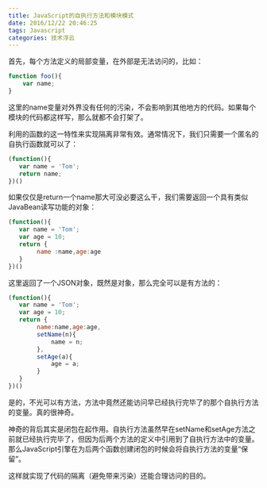 ```yaml
---
title: JavaScript的自执行方法和模块模式
date: 2016/12/22 20:46:25
tags: Javascript
categories: 技术浮云
---
```



首先，每个方法定义的局部变量，在外部是无法访问的，比如：
```javascript
function foo(){
    var name;
}
```
这里的name变量对外界没有任何的污染，不会影响到其他地方的代码。如果每个模块的代码都这样写，那么就都不会打架了。

利用的函数的这一特性来实现隔离非常有效。通常情况下，我们只需要一个匿名的自执行函数就可以了：
```javascript
(function(){
   var name = 'Tom';
   return name;
})()
```
如果仅仅是return一个name那大可没必要这么干，我们需要返回一个具有类似JavaBean读写功能的对象：
```javascript
(function(){
   var name = 'Tom';
   var age = 10;
   return {
        name :name,age:age
   }
})()
```
这里返回了一个JSON对象，既然是对象，那么完全可以是有方法的：
```javascript
(function(){
   var name = 'Tom';
   var age = 10;
   return {
        name:name,age:age,
        setName(n){
            name = n;
        },
        setAge(a){
            age = a;
        }
   }
})()
```
是的，不光可以有方法，方法中竟然还能访问早已经执行完毕了的那个自执行方法的变量。真的很神奇。

神奇的背后其实是闭包在起作用。自执行方法虽然早在setName和setAge方法之前就已经执行完毕了，但因为后两个方法的定义中引用到了自执行方法中的变量。那么JavaScript引擎在为后两个函数创建闭包的时候会将自执行方法的变量“保留”。

这样就实现了代码的隔离（避免带来污染）还能合理访问的目的。